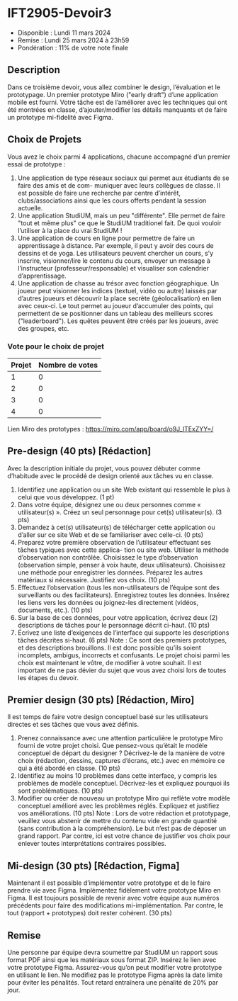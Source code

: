 # IFT2905-Devoir3

- Disponible : Lundi 11 mars 2024
- Remise : Lundi 25 mars 2024 à 23h59
- Pondération : 11% de votre note finale

## Description
Dans ce troisième devoir, vous allez combiner le design, l’évaluation et le prototypage. Un premier prototype
Miro ("early draft") d’une application mobile est fourni. Votre tâche est de l’améliorer avec les techniques
qui ont été montrées en classe, d’ajouter/modifier les détails manquants et de faire un prototype mi-fidelité
avec Figma.


## Choix de Projets
Vous avez le choix parmi 4 applications, chacune accompagné d’un premier essai de prototype :
1. Une application de type réseaux sociaux qui permet aux étudiants de se faire des amis et de com-
muniquer avec leurs collègues de classe. Il est possible de faire une recherche par centre d’intérêt,
clubs/associations ainsi que les cours offerts pendant la session actuelle.
2. Une application StudiUM, mais un peu "différente". Elle permet de faire "tout et même plus" ce que
le StudiUM traditionel fait. De quoi vouloir l’utiliser à la place du vrai StudiUM !
3. Une application de cours en ligne pour permettre de faire un apprentissage à distance. Par exemple, il
peut y avoir des cours de dessins et de yoga. Les utilisateurs peuvent chercher un cours, s’y inscrire,
visionner/lire le contenu du cours, envoyer un message à l’instructeur (professeur/responsable) et
visualiser son calendrier d’apprentissage.
4. Une application de chasse au trésor avec fonction géographique. Un joueur peut visionner les indices
(textuel, vidéo ou autre) laissés par d’autres joueurs et découvrir la place secrète (géolocalisation) en
lien avec ceux-ci. Le tout permet au joueur d’accumuler des points, qui permettent de se positionner
dans un tableau des meilleurs scores ("leaderboard"). Les quêtes peuvent être créés par les joueurs,
avec des groupes, etc.

### Vote pour le choix de projet
| Projet | Nombre de votes |
|--------|-----------------|
| 1      | 0               |
| 2      | 0               |
| 3      | 0               |
| 4      | 0               |


Lien Miro des prototypes : https://miro.com/app/board/o9J_lTExZYY=/

## Pre-design (40 pts) [Rédaction]

Avec la description initiale du projet, vous pouvez débuter comme d’habitude avec le procédé de design
orienté aux tâches vu en classe.

1. Identifiez une application ou un site Web existant qui ressemble le plus à celui que vous développez.
(1 pt)
2. Dans votre équipe, désignez une ou deux personnes comme « utilisateur(s) ». Créez un seul personnage
pour cet(s) utilisateur(s). (3 pts)
3. Demandez à cet(s) utilisateur(s) de télécharger cette application ou d’aller sur ce site Web et de se
familiariser avec celle-ci. (0 pts)
4. Preparez votre première observation de l’utilisateur effectuant ses tâches typiques avec cette applica-
tion ou site web. Utiliser la méthode d’observation non contrôlée. Choisissez le type d’observation
(observation simple, penser à voix haute, deux utilisateurs). Choisissez une méthode pour enregistrer
les données. Préparez les autres matériaux si nécessaire. Justifiez vos choix. (10 pts)
5. Effectuez l’observation (tous les non-utilisateurs de l’équipe sont des surveillants ou des facilitateurs).
Enregistrez toutes les données. Insérez les liens vers les données ou joignez-les directement (vidéos,
documents, etc.). (10 pts)
6. Sur la base de ces données, pour votre application, écrivez deux (2) descriptions de tâches pour le
personnage décrit ci-haut. (10 pts)
7. Écrivez une liste d’exigences de l’interface qui supporte les descriptions tâches décrites si-haut. (6
pts)
Note : Ce sont des premiers prototypes, et des descriptions brouillons. Il est donc possible qu’ils soient
incomplets, ambigus, incorrects et confusants. Le projet choisi parmi les choix est maintenant le vôtre, de
modifier à votre souhait. Il est important de ne pas dévier du sujet que vous avez choisi lors de toutes les
étapes du devoir.



## Premier design (30 pts) [Rédaction, Miro]

Il est temps de faire votre design conceptuel basé sur les utilisateurs directes et ses tâches que vous avez
définis.

1. Prenez connaissance avec une attention particulière le prototype Miro fourni de votre projet choisi.
Que pensez-vous qu’était le modèle conceptuel de départ du designer ? Décrivez-le de la manière de
votre choix (rédaction, dessins, captures d’écrans, etc.) avec en mémoire ce qui a été abordé en classe.
(10 pts)
2. Identifiez au moins 10 problèmes dans cette interface, y compris les problèmes de modèle conceptuel.
Décrivez-les et expliquez pourquoi ils sont problématiques. (10 pts)
3. Modifier ou créer de nouveau un prototype Miro qui reflète votre modèle conceptuel amélioré avec
les problèmes réglés. Expliquez et justifiez vos améliorations. (10 pts)
Note : Lors de votre rédaction et prototypage, veuillez vous abstenir de mettre du contenu vide en grande
quantité (sans contribution à la compréhension). Le but n’est pas de déposer un grand rapport. Par contre, ici
est votre chance de justifier vos choix pour enlever toutes interprétations contraires possibles.


## Mi-design (30 pts) [Rédaction, Figma]
Maintenant il est possible d’implémenter votre prototype et de le faire prendre vie avec Figma.
Implémentez fidèlement votre prototype Miro en Figma. Il est toujours possible de revenir avec votre équipe
aux numéros précédents pour faire des modifications mi-implémentation. Par contre, le tout (rapport +
prototypes) doit rester cohérent. (30 pts)

## Remise
Une personne par équipe devra soumettre par StudiUM un rapport sous format PDF ainsi que les matériaux
sous format ZIP. Insérez le lien avec votre prototype Figma. Assurez-vous qu’on peut modifier votre
prototype en utilisant le lien. Ne modifiez pas le prototype Figma après la date limite pour éviter les pénalités.
Tout retard entraînera une pénalité de 20% par jour.
